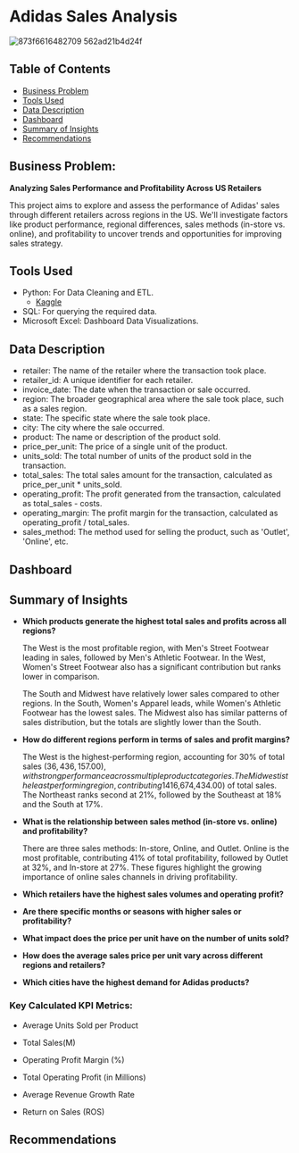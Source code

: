 # Adidas Sales Analysis
![873f6616482709 562ad21b4d24f](https://github.com/user-attachments/assets/adba7a20-c6e7-4cee-954f-8e7cf10d7932)

## Table of Contents
* [Business Problem](#business-problem)
* [Tools Used](#tools-used)
* [Data Description](#data-description)
* [Dashboard](#dashboard)
* [Summary of Insights](#summary-of-insights)
* [Recommendations](#recommendations)

## Business Problem: 
**Analyzing Sales Performance and Profitability Across US Retailers**

This project aims to explore and assess the performance of Adidas' sales through different retailers across regions in the US. We'll investigate factors like product performance, regional differences, sales methods (in-store vs. online), and profitability to uncover trends and opportunities for improving sales strategy.

## Tools Used
- Python: For Data Cleaning and ETL.
  - [Kaggle](https://www.kaggle.com/datasets/heemalichaudhari/adidas-sales-dataset)
- SQL: For querying the required data.
- Microsoft Excel: Dashboard Data Visualizations.

## Data Description

- retailer: The name of the retailer where the transaction took place.
- retailer_id: A unique identifier for each retailer.
- invoice_date: The date when the transaction or sale occurred.
- region: The broader geographical area where the sale took place, such as a sales region.
- state: The specific state where the sale took place.
- city: The city where the sale occurred.
- product: The name or description of the product sold.
- price_per_unit: The price of a single unit of the product.
- units_sold: The total number of units of the product sold in the transaction.
- total_sales: The total sales amount for the transaction, calculated as price_per_unit * units_sold.
- operating_profit: The profit generated from the transaction, calculated as total_sales - costs.
- operating_margin: The profit margin for the transaction, calculated as operating_profit / total_sales.
- sales_method: The method used for selling the product, such as 'Outlet', 'Online', etc.

## Dashboard

## Summary of Insights

- **Which products generate the highest total sales and profits across all regions?**

    The West is the most profitable region, with Men's Street Footwear leading in sales, followed by Men's Athletic Footwear. In the West, Women's Street Footwear also has a significant contribution but ranks lower in comparison.
    
    The South and Midwest have relatively lower sales compared to other regions. In the South, Women's Apparel leads, while Women's Athletic Footwear has the lowest sales. The Midwest also has similar patterns of sales distribution, but the totals are slightly lower than the South.

- **How do different regions perform in terms of sales and profit margins?**

    The West is the highest-performing region, accounting for 30% of total sales ($36,436,157.00), with strong performance across multiple product categories. The Midwest is the least performing region, contributing 14% ($16,674,434.00) of total sales. The Northeast ranks second at 21%, followed by the Southeast at 18% and the South at 17%.

- **What is the relationship between sales method (in-store vs. online) and profitability?**

    There are three sales methods: In-store, Online, and Outlet. Online is the most profitable, contributing 41% of total profitability, followed by Outlet at 32%, and In-store at 27%. These figures highlight the growing importance of online sales channels in driving profitability.
    
- **Which retailers have the highest sales volumes and operating profit?**

- **Are there specific months or seasons with higher sales or profitability?**

- **What impact does the price per unit have on the number of units sold?**

- **How does the average sales price per unit vary across different regions and retailers?**

- **Which cities have the highest demand for Adidas products?**

### Key Calculated KPI Metrics:
- Average Units Sold per Product

- Total Sales(M)

- Operating Profit Margin (%)

- Total Operating Profit (in Millions)

- Average Revenue Growth Rate

- Return on Sales (ROS)


## Recommendations
